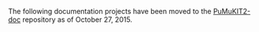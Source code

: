 The following documentation projects have been moved to the [PuMuKIT2-doc](https://github.com/campusdomar/PuMuKIT2-doc/tree/2.1.x) repository as of October 27, 2015.
